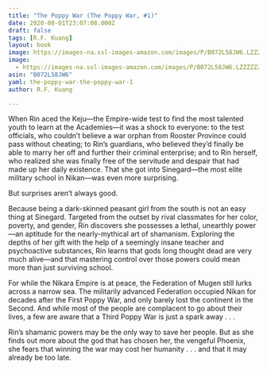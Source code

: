 ```yaml
---
title: "The Poppy War (The Poppy War, #1)"
date: 2020-08-01T23:07:08.000Z
draft: false
tags: [R.F. Kuang]
layout: book
image: https://images-na.ssl-images-amazon.com/images/P/B072L58JW6.LZZZZZZZ.jpg
image: 
  - https://images-na.ssl-images-amazon.com/images/P/B072L58JW6.LZZZZZZZ.jpg
asin: "B072L58JW6"
yaml: the-poppy-war-the-poppy-war-1
author: R.F. Kuang

---
```


When Rin aced the Keju—the Empire-wide test to find the most talented youth to learn at the Academies—it was a shock to everyone: to the test officials, who couldn’t believe a war orphan from Rooster Province could pass without cheating; to Rin’s guardians, who believed they’d finally be able to marry her off and further their criminal enterprise; and to Rin herself, who realized she was finally free of the servitude and despair that had made up her daily existence. That she got into Sinegard—the most elite military school in Nikan—was even more surprising.  
  
But surprises aren’t always good.  
  
Because being a dark-skinned peasant girl from the south is not an easy thing at Sinegard. Targeted from the outset by rival classmates for her color, poverty, and gender, Rin discovers she possesses a lethal, unearthly power—an aptitude for the nearly-mythical art of shamanism. Exploring the depths of her gift with the help of a seemingly insane teacher and psychoactive substances, Rin learns that gods long thought dead are very much alive—and that mastering control over those powers could mean more than just surviving school.  
  
For while the Nikara Empire is at peace, the Federation of Mugen still lurks across a narrow sea. The militarily advanced Federation occupied Nikan for decades after the First Poppy War, and only barely lost the continent in the Second. And while most of the people are complacent to go about their lives, a few are aware that a Third Poppy War is just a spark away . . .  
  
Rin’s shamanic powers may be the only way to save her people. But as she finds out more about the god that has chosen her, the vengeful Phoenix, she fears that winning the war may cost her humanity . . . and that it may already be too late.